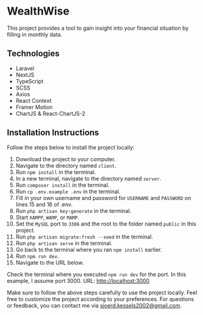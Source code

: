 # WealthWise

This project provides a tool to gain insight into your financial situation by filling in monthly data.

## Technologies
- Laravel
- NextJS
- TypeScript
- SCSS
- Axios
- React Context
- Framer Motion
- ChartJS & React-ChartJS-2

## Installation Instructions
Follow the steps below to install the project locally:

1. Download the project to your computer.
2. Navigate to the directory named `client`.
3. Run `npm install` in the terminal.
4. In a new terminal, navigate to the directory named `server`.
5. Run `composer install` in the terminal.
6. Run `cp .env.example .env` in the terminal.
7. Fill in your own username and password for `USERNAME` and `PASSWORD` on lines 15 and 16 of .env.
8. Run `php artisan key:generate` in the terminal.
9. Start `XAMPP`, `WAMP`, or `MAMP`.
10. Set the `MySQL` port to `3306` and the root to the folder named `public` in this project.
11. Run `php artisan migrate:fresh --seed` in the terminal.
12. Run `php artisan serve` in the terminal.
13. Go back to the terminal where you ran `npm install` earlier.
14. Run `npm run dev`.
15. Navigate to the URL below.

Check the terminal where you executed `npm run dev` for the port. In this example, I assume port 3000.
URL: [http://localhost:3000](http://localhost:3000)

Make sure to follow the above steps carefully to use the project locally. Feel free to customize the project according to your preferences. For questions or feedback, you can contact me via [sjoerd.kessels2002@gmail.com](mailto:sjoerd.kessels2002@gmail.com).